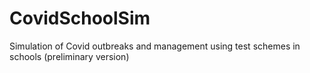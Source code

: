 # CovidSchoolSim
Simulation of Covid outbreaks and management using test schemes in schools (preliminary version)
